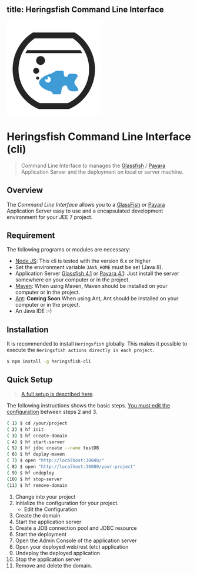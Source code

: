title: Heringsfish Command Line Interface
---

![Logo](assets/logo.png)

# Heringsfish Command Line Interface (cli)

> Command Line Interface to manages the [Glassfish][glassfish] / [Payara][payara] Application Server
> and the deployment on local or server machine.

## Overview

The *Command Line Interface* allows you to a [GlassFish][glassfish] or [Payara][payara] Application Server easy to use and a encapsulated development environment for your JEE 7 project.


## Requirement

The following programs or modules are necessary:

* [Node JS][nodejs]: This cli is tested with the version 6.x or higher
* Set the environment variable `JAVA_HOME` must be set (Java 8).
* Application Server [Glassfish 4.1][glassfish] or [Payara 4.1][payara]: Just install the server somewhere on your computer or in the project.
* [Maven][maven]: When using Maven, Maven should be installed on your computer or in the project.
* [Ant](https://ant.apache.org): **Coming Soon** When using Ant, Ant should be installed on your computer or in the project.
* An Java IDE :-)


## Installation

It is recommended to install `Heringsfish` globally. This makes it possible to execute the `Heringsfish actions directly in each project.`

```bash
$ npm install -g heringsfish-cli
```

## Quick Setup

> [A full setup is described here](config/setup-project.html).

The following instructions shows the basic steps. [You must edit the configuration](config/setup-project.html) between steps 2 and 3.

```sh
( 1) $ cd /your/project
( 2) $ hf init
( 3) $ hf create-domain
( 4) $ hf start-server
( 5) $ hf jdbc create --name testDB
( 6) $ hf deploy-maven
( 7) $ open "http://localhost:30048/"
( 8) $ open "http://localhost:30080/your-project"
( 9) $ hf undeploy
(10) $ hf stop-server
(11) $ hf remove-domain
```

1. Change into your project
2. Initialize the configuration for your project.
	* Edit the Configuration
3. Create the domain
4. Start the application server
5. Create a JDB connection pool and JDBC resource
6. Start the deployment
7. Open the Admin Console of the application server
8. Open your deployed web/rest (etc) application
9. Undeploy the deployed application
10. Stop the application server
11. Remove and delete the domain.





[glassfish]: https://glassfish.java.net/
[payara]: http://www.payara.fish/
[nodejs]: https://nodejs.org/
[maven]: https://maven.apache.org/
